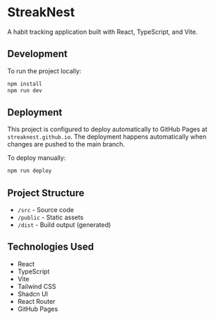 # StreakNest

A habit tracking application built with React, TypeScript, and Vite.

## Development

To run the project locally:

```bash
npm install
npm run dev
```

## Deployment

This project is configured to deploy automatically to GitHub Pages at `streaknest.github.io`. The deployment happens automatically when changes are pushed to the main branch.

To deploy manually:

```bash
npm run deploy
```

## Project Structure

- `/src` - Source code
- `/public` - Static assets
- `/dist` - Build output (generated)

## Technologies Used

- React
- TypeScript
- Vite
- Tailwind CSS
- Shadcn UI
- React Router
- GitHub Pages


